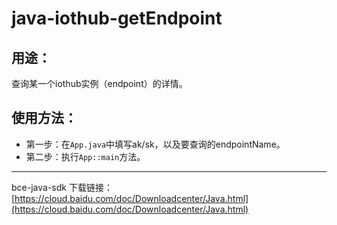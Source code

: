 # java-iothub-getEndpoint

## 用途：

查询某一个iothub实例（endpoint）的详情。

## 使用方法：

* 第一步：在`App.java`中填写ak/sk，以及要查询的endpointName。
* 第二步：执行`App::main`方法。

---

bce-java-sdk 下载链接：[https://cloud.baidu.com/doc/Downloadcenter/Java.html](https://cloud.baidu.com/doc/Downloadcenter/Java.html)